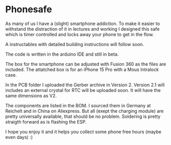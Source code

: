 # Phonesafe
As many of us I have a (slight) smartphone addiction. To make it easier to withstand the distraction of it in lectures and working I designed this safe which is timer controlled and locks away your phone to get in the flow. 

A instructables with detailed building instructions will follow soon.

The code is written in the arduino IDE and still in beta. 

The box for the smartphone can be adjusted with Fusion 360 as the files are included. The attatched box is for an iPhone 15 Pro with a Mous Intralock case. 

In the PCB folder I uploaded the Gerber archive in Version 2. Version 2.1 will includes an external crystal for RTC will be uploaded soon. It will have the same dimensions as V2. 

The components are listed in the BOM. I sourced them in Germany at Reichelt and in China on Aliexpress. But all (exept the charging module) are pretty universally available, that should be no problem. Soldering is pretty straigth forward as is flashing the ESP. 

I hope you enjoy it and it helps you collect some phone free hours (maybe even days) :)
